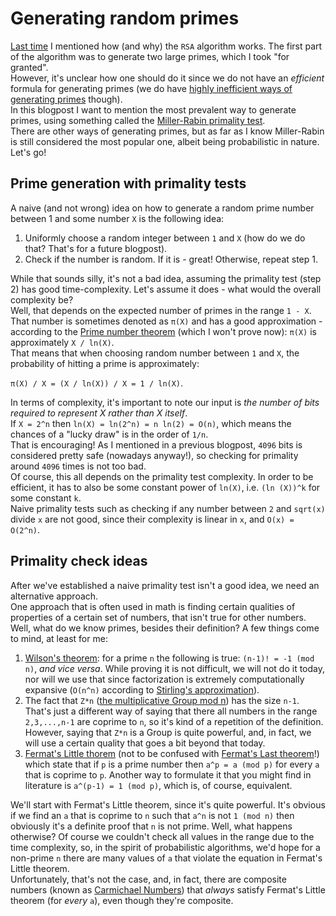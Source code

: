 # Generating random primes
[Last time](https://github.com/yo-yo-yo-jbo/rsa_math) I mentioned how (and why) the `RSA` algorithm works. The first part of the algorithm was to generate two large primes, which I took "for granted".  
However, it's unclear how one should do it since we do not have an *efficient* formula for generating primes (we do have [highly inefficient ways of generating primes](https://en.wikipedia.org/wiki/Formula_for_primes) though).  
In this blogpost I want to mention the most prevalent way to generate primes, using something called the [Miller-Rabin primality test](https://en.wikipedia.org/wiki/Miller%E2%80%93Rabin_primality_test).  
There are other ways of generating primes, but as far as I know Miller-Rabin is still considered the most popular one, albeit being probabilistic in nature. Let's go!

## Prime generation with primality tests
A naive (and not wrong) idea on how to generate a random prime number between 1 and some number `X` is the following idea:

1. Uniformly choose a random integer between `1` and `X` (how do we do that? That's for a future blogpost).
2. Check if the number is random. If it is - great! Otherwise, repeat step 1.

While that sounds silly, it's not a bad idea, assuming the primality test (step 2) has good time-complexity. Let's assume it does - what would the overall complexity be?  
Well, that depends on the expected number of primes in the range `1 - X`. That number is sometimes denoted as `π(X)` and has a good approximation - according to the [Prime number theorem](https://en.wikipedia.org/wiki/Prime_number_theorem) (which I won't prove now): `π(X)` is approximately `X / ln(X)`.  
That means that when choosing random number between `1` and `X`, the probability of hitting a prime is approximately:

`π(X) / X = (X / ln(X)) / X = 1 / ln(X)`.

In terms of complexity, it's important to note our input is *the number of bits required to represent X rather than X itself*.  
If `X = 2^n` then `ln(X) = ln(2^n) = n ln(2) = O(n)`, which means the chances of a "lucky draw" is in the order of `1/n`.  
That is encouraging! As I mentioned in a previous blogpost, `4096` bits is considered pretty safe (nowadays anyway!), so checking for primality around `4096` times is not too bad.  
Of course, this all depends on the primality test complexity. In order to be efficient, it has to also be some constant power of `ln(X)`, i.e. `(ln (X))^k` for some constant `k`.  
Naive primality tests such as checking if any number between `2` and `sqrt(x)` divide `x` are not good, since their complexity is linear in `x`, and `O(x) = O(2^n)`.  

## Primality check ideas
After we've established a naive primality test isn't a good idea, we need an alternative approach.  
One approach that is often used in math is finding certain qualities of properties of a certain set of numbers, that isn't true for other numbers.  
Well, what do we know primes, besides their definition? A few things come to mind, at least for me:
1. [Wilson's theorem](https://en.wikipedia.org/wiki/Wilson%27s_theorem): for a prime `n` the following is true: `(n-1)! = -1 (mod n)`, *and vice versa*. While proving it is not difficult, we will not do it today, nor will we use that since factorization is extremely computationally expansive (`O(n^n)` according to [Stirling's approximation](https://en.wikipedia.org/wiki/Stirling's_approximation)).
2. The fact that `Z*n` ([the multiplicative Group mod n](https://en.wikipedia.org/wiki/Multiplicative_group_of_integers_modulo_n)) has the size `n-1`. That's just a different way of saying that there all numbers in the range `2,3,...,n-1` are coprime to `n`, so it's kind of a repetition of the definition. However, saying that `Z*n` is a Group is quite powerful, and, in fact, we will use a certain quality that goes a bit beyond that today.
3. [Fermat's Little thorem](https://en.wikipedia.org/wiki/Fermat%27s_little_theorem) (not to be confused with [Fermat's Last theorem](https://en.wikipedia.org/wiki/Fermat's_Last_Theorem)!) which state that if `p` is a prime number then `a^p = a (mod p)` for every `a` that is coprime to `p`. Another way to formulate it that you might find in literature is `a^(p-1) = 1 (mod p)`, which is, of course, equivalent.

We'll start with Fermat's Little theorem, since it's quite powerful. It's obvious if we find an `a` that is coprime to `n` such that `a^n` is not `1 (mod n)` then obviously it's a definite proof that `n` is not prime. Well, what happens otherwise? Of course we couldn't check all values in the range due to the time complexity, so, in the spirit of probabilistic algorithms, we'd hope for a non-prime `n` there are many values of `a` that violate the equation in Fermat's Little theorem.  
Unfortunately, that's not the case, and, in fact, there are composite numbers (known as [Carmichael Numbers](https://mathworld.wolfram.com/CarmichaelNumber.html)) that *always* satisfy Fermat's Little theorem (for *every* `a`), even though they're composite.


